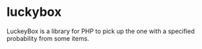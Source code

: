 luckybox
========

LuckeyBox is a library for PHP to pick up the one with a specified probability from some items.
